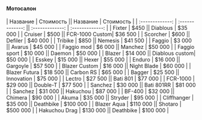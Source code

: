 #### Мотосалон
|    Название     |    Стоимость    ||    Название     |    Стоимость    |
| :-------------: | :-------------: || :-------------: | :-------------: |
|  Fixter         |      $450       ||  Diablous       |      $35 000    |
|  Cruiser        |      $500       ||  FCR-1000 Custom|      $36 500    |
|  Scorcher       |      $600       ||  Defiler        |      $40 000    |
|  Tribike        |      $850       ||  Nemesis        |      $41 500    |
|  Faggio         |      $3 000     ||  Avarus         |      $45 000    |
|  Faggio mod     |      $6 000     ||  Manchez        |      $50 000    |
|  Faggio sport   |      $10 000    ||  Daemon         |      $50 000    |
|  Blazer         |      $14 000    ||  Diablous custom|      $50 000    |
|  Esskey         |      $15 000    ||  Hexer          |      $55 000    |
|  Enduro         |      $16 000    ||  Gargoyle       |      $57 500    |
|  Blazer Custom  |      $16 000    ||  Night Blade    |      $60 000    |
|  Blazer Futura  |      $18 500    ||  Carbon RS      |      $65 000    |
|  Bagger         |      $25 500    ||  Innovation     |      $75 000    |
|  Lectro         |      $27 500    ||  Bati 801       |      $77 000    |
|  FCR-1000       |      $29 000    ||  Double-T       |      $77 500    |
|  Sanchez        |      $30 000    ||  Bati 801RR     |      $81 000    |
|  Sanchez        |      $31 000    ||  Hakuchou       |      $87 000    |
|  BF-400         |      $32 000    ||  Chimera        |      $90 000    |
|  Akuma          |      $35 000    ||  Stryder        |      $95 000    |
|  Cliffhanger    |      $35 000    ||  Deathbike      |      $100 000   |
|  Blazer Aqua    |      $110 000   ||  Shotaro        |      $500 000   |
|  Hakuchou Drag  |      $130 000   ||  Deathbike      |      $100 000   |
